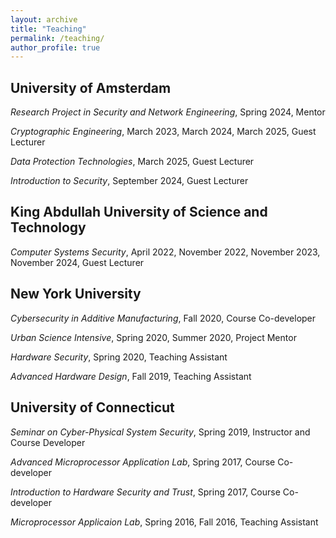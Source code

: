 ```yaml
---
layout: archive
title: "Teaching"
permalink: /teaching/
author_profile: true
---
```


## University of Amsterdam

<i>Research Project in Security and Network Engineering</i>, Spring 2024, Mentor

<i>Cryptographic Engineering</i>, March 2023, March 2024, March 2025, Guest Lecturer

<i>Data Protection Technologies</i>, March 2025, Guest Lecturer

<i>Introduction to Security</i>, September 2024, Guest Lecturer

## King Abdullah University of Science and Technology

<i>Computer Systems Security</i>, April 2022, November 2022, November 2023, November 2024, Guest Lecturer

## New York University

<i>Cybersecurity in Additive Manufacturing</i>, Fall 2020, Course Co-developer

<i>Urban Science Intensive</i>, Spring 2020, Summer 2020, Project Mentor

<i>Hardware Security</i>, Spring 2020, Teaching Assistant

<i>Advanced Hardware Design</i>, Fall 2019, Teaching Assistant

## University of Connecticut

<i>Seminar on Cyber-Physical System Security</i>, Spring 2019, Instructor and Course Developer

<i>Advanced Microprocessor Application Lab</i>, Spring 2017, Course Co-developer

<i>Introduction to Hardware Security and Trust</i>, Spring 2017, Course Co-developer

<i>Microprocessor Applicaion Lab</i>, Spring 2016, Fall 2016, Teaching Assistant
